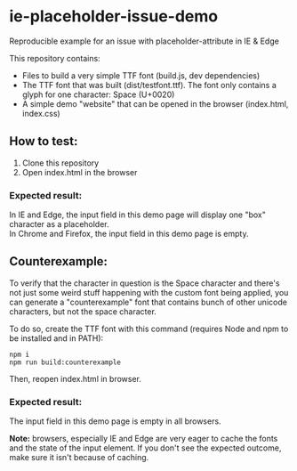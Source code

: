 # ie-placeholder-issue-demo
Reproducible example for an issue with placeholder-attribute in IE &amp; Edge

This repository contains:
- Files to build a very simple TTF font (build.js, dev dependencies)
- The TTF font that was built (dist/testfont.ttf). The font only contains a glyph for one character: Space (U+0020)
- A simple demo "website" that can be opened in the browser (index.html, index.css)

## How to test:
1. Clone this repository
2. Open index.html in the browser

### Expected result:
In IE and Edge, the input field in this demo page will display one "box" character as a placeholder.  
In Chrome and Firefox, the input field in this demo page is empty.


## Counterexample:
To verify that the character in question is the Space character and there's not just some weird
stuff happening with the custom font being applied, you can generate a "counterexample" font that
contains bunch of other unicode characters, but not the space character.

To do so, create the TTF font with this command (requires Node and npm to be installed and in PATH):

```
npm i
npm run build:counterexample
```

Then, reopen index.html in browser.  

### Expected result:
The input field in this demo page is empty in all browsers.

**Note:** browsers, especially IE and Edge are very eager to cache the fonts and the state of the
input element. If you don't see the expected outcome, make sure it isn't because of caching.